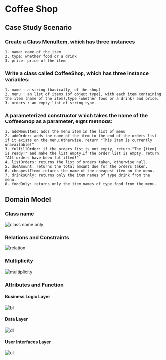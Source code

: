 # Coffee Shop
## Case Study Scenario
### Create a Class MenuItem, which has three instances
    1. name: name of the item
    2. type: whether food or a drink
    3. price: price of the item
### Write a class called CoffeeShop, which has three instance variables:
    1. name : a string (basically, of the shop)
    2. menu : an list of items (of object type), with each item containing the item (name of the item),type (whether food or a drink) and price.
    3. orders : an empty list of string type.
### A parameterized constructor which takes the name of the CoffeeShop as a parameter, eight methods:
    1. addMenuItem: adds the menu item in the list of menu
    2. addOrder: adds the name of the item to the end of the orders list if it exists on the menu.Otherwise, return "This item is currently unavailable!"
    3. fulfillOrder: if the orders list is not empty, return "The {item} is ready!" and make the list empty.If the order list is empty, return "All orders have been fulfilled!"
    4. listOrders: returns the list of orders taken, otherwise null.
    5. dueAmount: returns the total amount due for the orders taken.
    6. cheapestItem: returns the name of the cheapest item on the menu.
    7. drinksOnly: returns only the item names of type drink from the menu.
    8. foodOnly: returns only the item names of type food from the menu.
## Domain Model

### Class name
![class name only](https://user-images.githubusercontent.com/96945594/180646709-b5897d61-d9bc-4b84-8d59-e6f6bc3a1aee.jpg)
### Relations and Constraints
![relation](https://user-images.githubusercontent.com/96945594/180646706-d6e14da5-2e8d-4c61-acba-8838232fb439.jpg)
### Multiplicity
![multiplicity](https://user-images.githubusercontent.com/96945594/180646705-a45cbed2-819a-4cc2-a8d4-b7b18282b5e1.jpg)
### Attributes and Function
#### Business Logic Layer
![bl](https://user-images.githubusercontent.com/96945594/180646708-4d57e617-b3f2-4be4-a33c-4d0553f9961c.JPG)
#### Data Layer
![dl](https://user-images.githubusercontent.com/96945594/180646704-a8252f6d-5ef5-4769-9f29-42a89a22b6c7.JPG)
#### User Interfaces Layer
![ul](https://user-images.githubusercontent.com/96945594/180646707-532544ba-aeee-47ae-8194-f05bf51fcac0.JPG)
